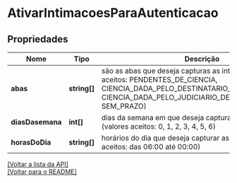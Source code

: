 # AtivarIntimacoesParaAutenticacao

## Propriedades
Nome | Tipo | Descrição | Notas
------------ | ------------- | ------------- | -------------
**abas** | **string[]** | são as abas que deseja capturas as intimações (valores aceitos: PENDENTES_DE_CIENCIA, CIENCIA_DADA_PELO_DESTINATARIO_DENTRO_DO_PRAZO, CIENCIA_DADA_PELO_JUDICIARIO_DENTRO_DO_PRAZO e SEM_PRAZO) | [obrigatório] 
**diasDasemana** | **int[]** | dias da semana em que deseja capturar as intimações (valores aceitos: 0, 1, 2, 3, 4, 5, 6) | [obrigatório] 
**horasDoDia** | **string[]** | horários do dia que deseja capturar as intimações (valores aceitos: das 06:00 até 00:00) | [obrigatório] 

[[Voltar a lista da API]](../../../README.md#Documentação-para-os-Endpoints-da-API)    
[[Voltar para o README]](../../../README.md#Intima.ai---SDK-PHP)
